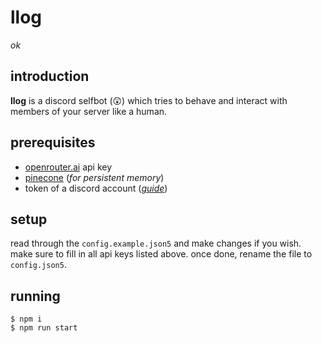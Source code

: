 # llog
*ok*

## introduction
**llog** is a discord selfbot (😲) which tries to behave and interact with members of your server like a human.

## prerequisites
- [openrouter.ai](https://openrouter.ai) api key
- [pinecone](https://app.pinecone.io) (*for persistent memory*)
- token of a discord account (*[guide](https://gist.github.com/MarvNC/e601f3603df22f36ebd3102c501116c6)*)

## setup
read through the `config.example.json5` and make changes if you wish. make sure to fill in all api keys listed above. once done, rename the file to `config.json5`.

## running
```console
$ npm i
$ npm run start
```